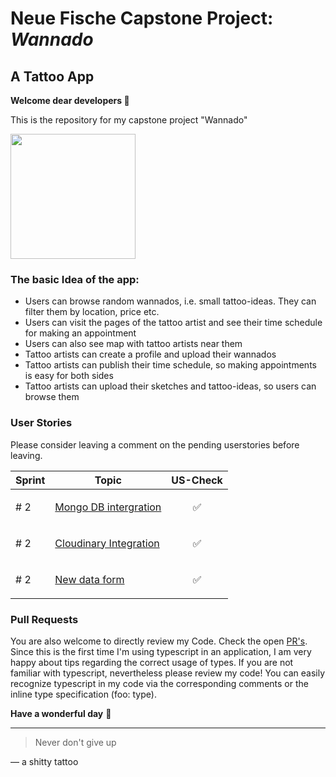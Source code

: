 # Neue Fische Capstone Project: ***Wannado***

## A Tattoo App

**Welcome dear developers 👾** 

This is the repository for my capstone project "Wannado"

<img src=https://user-images.githubusercontent.com/115539625/207014840-a93ede10-dd86-4268-9afd-15ad24b5bb92.JPG width="200">


### The basic Idea of the app:
- Users can browse random wannados, i.e. small tattoo-ideas. They can filter them by location, price etc.
- Users can visit the pages of the tattoo artist and see their time schedule for making an appointment
- Users can also see map with tattoo artists near them
- Tattoo artists can create a profile and upload their wannados
- Tattoo artists can publish their time schedule, so making appointments is easy for both sides
- Tattoo artists can upload their sketches and tattoo-ideas, so users can browse them

### User Stories
Please consider leaving a comment on the pending userstories before leaving. 

| Sprint  | Topic | US-Check 
| ------------- | ------------- | -------------
| # 2 | [Mongo DB intergration](https://github.com/onebarloop/capstone-project/issues/12)  | <p align="center">✅<p>
| # 2 | [Cloudinary Integration](https://github.com/onebarloop/capstone-project/issues/13)  | <p align="center">✅<p>
| # 2 | [New data form](https://github.com/onebarloop/capstone-project/issues/14)  | <p align="center">✅<p>

### Pull Requests
You are also welcome to directly review my Code. Check the open [PR's](https://github.com/onebarloop/wannado/pulls). Since this is the first time I'm using typescript in an application, I am very happy about tips regarding the correct usage of types. If you are not familiar with typescript, nevertheless please review my code! You can easily recognize typescript in my code via the corresponding comments or the inline type specification (foo: type).


**Have a wonderful day** 🦄

---
> Never don't give up

— a shitty tattoo
